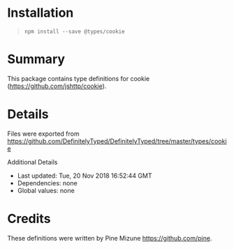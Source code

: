 # Installation
> `npm install --save @types/cookie`

# Summary
This package contains type definitions for cookie (https://github.com/jshttp/cookie).

# Details
Files were exported from https://github.com/DefinitelyTyped/DefinitelyTyped/tree/master/types/cookie

Additional Details
 * Last updated: Tue, 20 Nov 2018 16:52:44 GMT
 * Dependencies: none
 * Global values: none

# Credits
These definitions were written by Pine Mizune <https://github.com/pine>.
